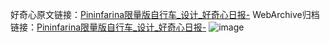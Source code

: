 好奇心原文链接：[Pininfarina限量版自行车_设计_好奇心日报-](https://www.qdaily.com/articles/3346.html)
WebArchive归档链接：[Pininfarina限量版自行车_设计_好奇心日报-](http://web.archive.org/web/20190623152012/https://www.qdaily.com/articles/3346.html)
![image](http://ww3.sinaimg.cn/large/007d5XDpgy1g3vch9tdrsj30u03a1ts7)